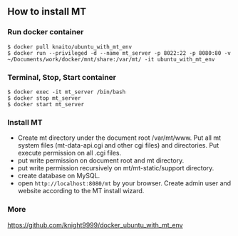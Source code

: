 How to install MT
----

### Run docker container

```
$ docker pull knaito/ubuntu_with_mt_env
$ docker run --privileged -d --name mt_server -p 8022:22 -p 8080:80 -v ~/Documents/work/docker/mnt/share:/var/mt/ -it ubuntu_with_mt_env
```
### Terminal, Stop, Start container

```
$ docker exec -it mt_server /bin/bash
$ docker stop mt_server
$ docker start mt_server
```


### Install MT

- Create mt directory under the document root /var/mt/www. Put all mt system files (mt-data-api.cgi and other cgi files) and directories. Put execute permission on all .cgi files.
- put write permission on document root and mt directory.
- put write permission recursively on mt/mt-static/support directory.
- create database on MySQL.
- open `http://localhost:8080/mt` by your browser. Create admin user and website according to the MT install wizard.

### More

https://github.com/knight9999/docker_ubuntu_with_mt_env

